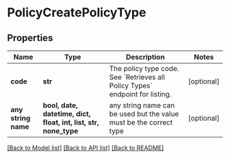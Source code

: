 # PolicyCreatePolicyType


## Properties
Name | Type | Description | Notes
------------ | ------------- | ------------- | -------------
**code** | **str** | The policy type code. See &#x60;Retrieves all Policy Types&#x60; endpoint for listing. | [optional] 
**any string name** | **bool, date, datetime, dict, float, int, list, str, none_type** | any string name can be used but the value must be the correct type | [optional]

[[Back to Model list]](../README.md#documentation-for-models) [[Back to API list]](../README.md#documentation-for-api-endpoints) [[Back to README]](../README.md)


